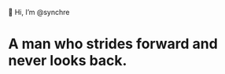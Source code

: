 👋 Hi, I’m @synchre
# A man who strides forward and never looks back.
<!---
synchre/synchre is a ✨ special ✨ repository because its `README.md` (this file) appears on your GitHub profile.
You can click the Preview link to take a look at your changes.
--->
